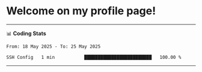# Welcome on my profile page!
<!-- print(("dralla"[::-1]+"s").capitalize()) -->

<!-- ---
👨🏻‍💻 **Busy With**
* Learning new Skills.
* Building small Projects.
* Being helpful. -->

---
📊 **Coding Stats**
<!--START_SECTION:waka-->

```txt
From: 18 May 2025 - To: 25 May 2025

SSH Config   1 min           █████████████████████████   100.00 %
```

<!--END_SECTION:waka-->
---
